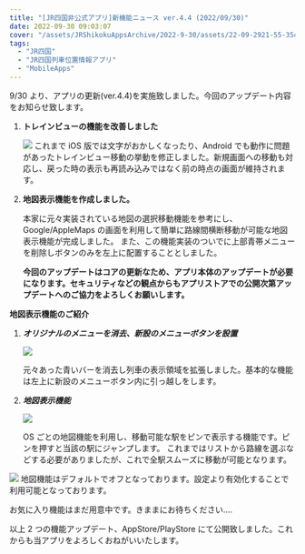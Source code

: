 ```yaml
---
title: "[JR四国非公式アプリ]新機能ニュース ver.4.4 (2022/09/30)"
date: 2022-09-30 09:03:07
cover: "/assets/JRShikokuAppsArchive/2022-9-30/assets/22-09-2921-55-354007.png"
tags:
  - "JR四国"
  - "JR四国列車位置情報アプリ"
  - "MobileApps"
---
```


9/30 より、アプリの更新(ver.4.4)を実施致しました。今回のアップデート内容をお知らせ致します。

1. **トレインビューの機能を改善しました**

   ![](/assets/JRShikokuAppsArchive/2022-9-30/assets/22-09-2921-55-234006.png)
   これまで iOS 版では文字がおかしくなったり、Android でも動作に問題があったトレインビュー移動の挙動を修正しました。新規画面への移動も対応し、戻った時の表示も再読み込みではなく前の時点の画面が維持されます。

2. **地図表示機能を作成しました。**

   本家に元々実装されている地図の選択移動機能を参考にし、Google/AppleMaps の画面を利用して簡単に路線間横断移動が可能な地図表示機能が完成しました。
   また、この機能実装のついでに上部青帯メニューを削除しボタンのみを左上に配置することとしました。

   **今回のアップデートはコアの更新なため、アプリ本体のアップデートが必要になります。セキュリティなどの観点からもアプリストアでの公開次第アップデートへのご協力をよろしくお願いします。**

**地図表示機能のご紹介**

1. **_オリジナルのメニューを消去、新設のメニューボタンを設置_**

   ![](/assets/JRShikokuAppsArchive/2022-9-30/assets/22-09-2921-55-234006.png)

   元々あった青いバーを消去し列車の表示領域を拡張しました。基本的な機能は左上に新設のメニューボタン内に引っ越しをします。

2. **_地図表示機能_**

   ![](/assets/JRShikokuAppsArchive/2022-9-30/assets/22-09-2921-55-354007.png)

   OS ごとの地図機能を利用し、移動可能な駅をピンで表示する機能です。ピンを押すと当該の駅にジャンプします。
   これまではリストから路線を選ぶなどする必要がありましたが、これで全駅スムーズに移動が可能となります。

![](/assets/JRShikokuAppsArchive/2022-9-30/assets/22-09-2921-55-534008.png)
地図機能はデフォルトでオフとなっております。設定より有効化することで利用可能となっております。

お気に入り機能はまだ用意中です。きままにお待ちください....

以上 2 つの機能アップデート、AppStore/PlayStore にて公開致しました。これからも当アプリをよろしくおねがいいたします。
